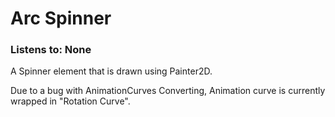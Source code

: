 # Arc Spinner

### Listens to: None

A Spinner element that is drawn using Painter2D.

Due to a bug with AnimationCurves Converting, Animation curve is currently wrapped in "Rotation Curve".